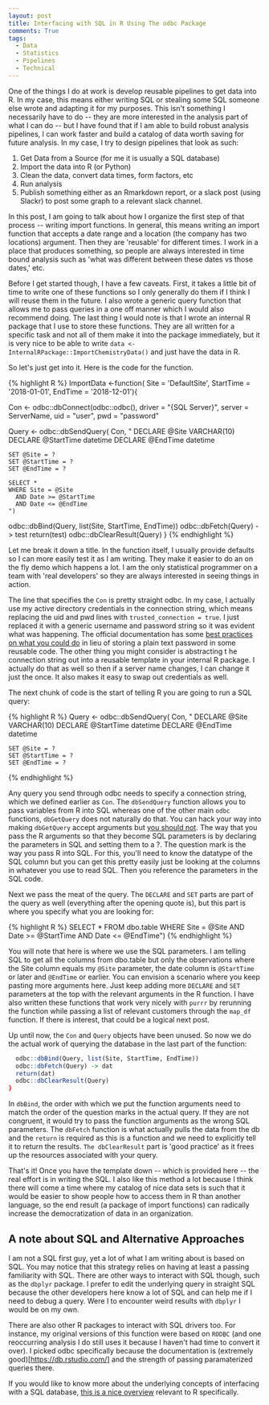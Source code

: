 ```yaml
---
layout: post
title: Interfacing with SQL in R Using The odbc Package 
comments: True
tags:
  - Data
  - Statistics
  - Pipelines
  - Technical
---
```

One of the things I do at work is develop reusable pipelines to get data into R. In my case, this means either writing SQL or stealing some SQL someone else wrote and adapting it for my purposes. This isn't something I necessarily have to do -- they are more interested in the analysis part of what I can do -- but I have found that if I am able to build robust analysis pipelines, I can work faster and build a catalog of data worth saving for future analysis. In my case, I try to design pipelines that look as such:

1. Get Data from a Source (for me it is usually a SQL database)
2. Import the data into R (or Python)
3. Clean the data, convert data times, form factors, etc
4. Run analysis
5. Publish something either as an Rmarkdown report, or a slack post (using Slackr) to post some graph to a relevant slack channel.

In this post, I am going to talk about how I organize the first step of that process -- writing import functions. In general, this means writing an import function that accepts a date range and a location (the company has two locations) argument. Then they are 'reusable' for different times. I work in a place that produces something, so people are always interested in time bound analysis such as 'what was different between these dates vs those dates,' etc.

Before I get started though, I have a few caveats. First, it takes a little bit of time to write one of these functions so I only generally do them if I think I will reuse them in the future. I also wrote a generic query function that allows me to pass queries in a one off manner which I would also recommend doing. The last thing I would note is that I wrote an internal R package that I use to store these functions. They are all written for a specific task and not all of them make it into the package immediately, but it is very nice to be able to write `data <-InternalRPackage::ImportChemistryData()` and just have the data in R.

So let's just get into it. Here is the code for the function.

{% highlight R %}
ImportData <-function(
  Site = 'DefaultSite',
  StartTime = '2018-01-01',
  EndTime = '2018-12-01'){
  
  Con <- odbc::dbConnect(odbc::odbc(),
  driver =  "{SQL Server}",
  server = ServerName,
  uid = "user",
  pwd = "password"
  
  Query <- odbc::dbSendQuery(
    Con, "
    DECLARE @Site VARCHAR(10)
    DECLARE	@StartTime datetime
    DECLARE @EndTime datetime

    SET @Site = ?
    SET	@StartTime = ?
    SET @EndTime = ?

    SELECT *  
    WHERE Site = @Site
      AND Date >= @StartTime
      AND Date <= @EndTime
    ")

  odbc::dbBind(Query, list(Site, StartTime, EndTime))
  odbc::dbFetch(Query) -> test
  return(test)
  odbc::dbClearResult(Query)
}
{% endhighlight %}

Let me break it down a title. In the function itself, I usually provide defaults so I can more easily test it as I am writing. They make it easier to do an on the fly demo which happens a lot. I am the only statistical programmer on a team with 'real developers' so they are always interested in seeing things in action.

The line that specifies the `Con` is pretty straight odbc. In my case, I actually use my active directory credentials in the connection string, which means replacing the uid and pwd lines with `trusted_connection = true`. I just replaced it with a generic username and password string so it was evident what was happening. The official documentation has some [best practices on what you could do](https://db.rstudio.com/best-practices/managing-credentials) in lieu of storing a plain text password in some reusable code. The other thing you might consider is abstracting t he connection string out into a reusable template in your internal R package. I actually do that as well so then if a server name changes, I can change it just the once. It also makes it easy to swap out credentials as well.

The next chunk of code is the start of telling R you are going to run a SQL query: 

{% highlight R %}
  Query <- odbc::dbSendQuery(
    Con, "
    DECLARE @Site VARCHAR(10)
    DECLARE	@StartTime datetime
    DECLARE @EndTime datetime

    SET @Site = ?
    SET	@StartTime = ?
    SET @EndTime = ?
{% endhighlight %}

Any query you send through odbc needs to specify a connection string, which we defined earlier as `Con`. The `dbSendQuery` function allows you to pass variables from R into SQL whereas one of the other main `odbc` functions, `dbGetQuery` does not naturally do that. You can hack your way into making `dbGetQuery` accept arguments but [you should not](https://db.rstudio.com/best-practices/run-queries-safely/). The way that you pass the R arguments so that they become SQL parameters is by declaring the parameters in SQL and setting them to a ?. The question mark is the way you pass R into SQL. For this, you'll need to know the datatype of the SQL column but you can get this pretty easily just be looking at the columns in whatever you use to read SQL. Then you reference the parameters in the SQL code.

Next we pass the meat of the query. The `DECLARE` and `SET` parts are part of the query as well (everything after the opening quote is), but this part is where you specify what you are looking for:

{% highlight R %}
SELECT *
FROM dbo.table
WHERE Site = @Site
AND Date >= @StartTime
AND Date <= @EndTime")
{% endhighlight %}

You will note that here is where we use the SQL parameters. I am telling SQL to get all the columns from dbo.table but only the observations where the Site column equals my `@Site` parameter, the date column is `@StartTime` or later and `@EndTime` or earlier. You can envision a scenario where you keep pasting more arguments here. Just keep adding more `DECLARE` and `SET` parameters at the top with the relevant arguments in the R function. I have also written these functions that work very nicely with `purrr` by rerunning the function while passing a list of relevant customers through the `map_df` function. If there is interest, that could be a logical next post.

Up until now, the `Con` and `Query` objects have been unused. So now we do the actual work of querying the database in the last part of the function:

```R
  odbc::dbBind(Query, list(Site, StartTime, EndTime))
  odbc::dbFetch(Query) -> dat
  return(dat)
  odbc::dbClearResult(Query)
}
```
In `dbBind`, the order with which we put the function arguments need to match the order of the question marks in the actual query. If they are not congruent, it would try to pass the function arguments as the wrong SQL parameters. The `dbFetch` function is what actually pulls the data from the db and the `return` is required as this is a function and we need to explicitly tell it to return the results. `The dbClearResult` part is 'good practice' as it frees up the resources associated with your query.

That's it! Once you have the template down -- which is provided here -- the real effort is in writing the SQL. I also like this method a lot because I think there will come a time where my catalog of nice data sets is such that it would be easier to show people how to access them in R than another language, so the end result (a package of import functions) can radically increase the democratization of data in an organization.

## A note about SQL and Alternative Approaches
I am not a SQL first guy, yet a lot of what I am writing about is based on SQL. You may notice that this strategy relies on having at least a passing familiarity with SQL. There are other ways to interact with SQL though, such as the `dbplyr` package. I prefer to edit the underlying query in straight SQL because the other developers here know a lot of SQL and can help me if I need to debug a query. Were I to encounter weird results with `dbplyr` I would be on my own.

There are also other R packages to interact with SQL drivers too. For instance, my original versions of this function were based on `RODBC` (and one reoccurring analysis I do still uses it because I haven't had time to convert it over). I picked odbc specifically because the documentation is (extremely  good)[https://db.rstudio.com/] and the strength of passing paramaterized queries there.

If you would like to know more about the underlying concepts of interfacing with a SQL database, [this is a nice overview](https://cran.r-project.org/web/packages/RODBC/vignettes/RODBC.pdf) relevant to R specifically.
